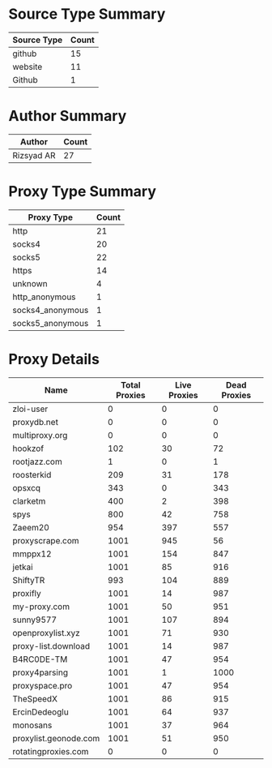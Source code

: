 # Source Type Summary

| Source Type | Count |
|-------------|-------|
| github | 15 |
| website | 11 |
| Github | 1 |


# Author Summary

| Author | Count |
|--------|-------|
| Rizsyad AR | 27 |


# Proxy Type Summary

| Proxy Type | Count |
|------------|-------|
| http | 21 |
| socks4 | 20 |
| socks5 | 22 |
| https | 14 |
| unknown | 4 |
| http_anonymous | 1 |
| socks4_anonymous | 1 |
| socks5_anonymous | 1 |


# Proxy Details

| Name | Total Proxies | Live Proxies | Dead Proxies |
|------|---------------|--------------|---------------|
| zloi-user | 0 | 0 | 0 |
| proxydb.net | 0 | 0 | 0 |
| multiproxy.org | 0 | 0 | 0 |
| hookzof | 102 | 30 | 72 |
| rootjazz.com | 1 | 0 | 1 |
| roosterkid | 209 | 31 | 178 |
| opsxcq | 343 | 0 | 343 |
| clarketm | 400 | 2 | 398 |
| spys | 800 | 42 | 758 |
| Zaeem20 | 954 | 397 | 557 |
| proxyscrape.com | 1001 | 945 | 56 |
| mmppx12 | 1001 | 154 | 847 |
| jetkai | 1001 | 85 | 916 |
| ShiftyTR | 993 | 104 | 889 |
| proxifly | 1001 | 14 | 987 |
| my-proxy.com | 1001 | 50 | 951 |
| sunny9577 | 1001 | 107 | 894 |
| openproxylist.xyz | 1001 | 71 | 930 |
| proxy-list.download | 1001 | 14 | 987 |
| B4RC0DE-TM | 1001 | 47 | 954 |
| proxy4parsing | 1001 | 1 | 1000 |
| proxyspace.pro | 1001 | 47 | 954 |
| TheSpeedX | 1001 | 86 | 915 |
| ErcinDedeoglu | 1001 | 64 | 937 |
| monosans | 1001 | 37 | 964 |
| proxylist.geonode.com | 1001 | 51 | 950 |
| rotatingproxies.com | 0 | 0 | 0 |
